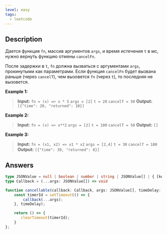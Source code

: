 ```yaml
---
level: easy
tags:
  - leetcode
---
```

## Description

Дается функция `fn`, массив аргументов `args`, и время истечения `t` в мс, нужно вернуть функцию отмены `cancelFn`.

После задержки в `t`, `fn` должна вызваться с аргументами `args`, прокинутыми как параметрами. Если функция `cancelFn` будет вызвана раньше (через `cancelT`), чем вызовется `fn` (через `t`), то последняя не вызовется.

**Example 1:**
>**Input:**
	`fn = (x) => x * 5`
	`args = [2]`
	`t = 20`
	`cancelT = 50`
>**Output:**  `[{"time": 20, "returned": 10}]`

**Example 2:**
>**Input:**
	`fn = (x) => x**2`
	`args = [2]`
	`t = 100`
	`cancelT = 50`
>**Output:**  `[]`

**Example 3:**
>**Input:**
	`fn = (x1, x2) => x1 * x2`
	`args = [2,4]`
	`t = 30`
	`cancelT = 100`
>**Output:**  `[{"time": 30, "returned": 8}]`

## Answers

```typescript
type JSONValue = null | boolean | number | string | JSONValue[] | { [key: string]: JSONValue };
type Callback = (...args: JSONValue[]) => void

function cancellable(callback: Callback, args: JSONValue[], timeDelay: number): Function {
    const timerId = setTimeout(() => {
        callback(...args);
    }, timeDelay);

    return () => {
       clearTimeout(timerId);
    }
};
```
